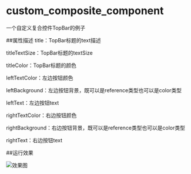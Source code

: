 # custom_composite_component
一个自定义复合控件TopBar的例子

##属性描述
title：TopBar标题的text描述

titleTextSize：TopBar标题的textSize

titleColor：TopBar标题的颜色

leftTextColor：左边按钮颜色

leftBackground：左边按钮背景，既可以是reference类型也可以是color类型

leftText：左边按钮text

rightTextColor：右边按钮颜色

rightBackground：右边按钮背景，既可以是reference类型也可以是color类型

rightText：右边按钮text

##运行效果

![效果图](http://i.imgur.com/mbbjlYD.png)